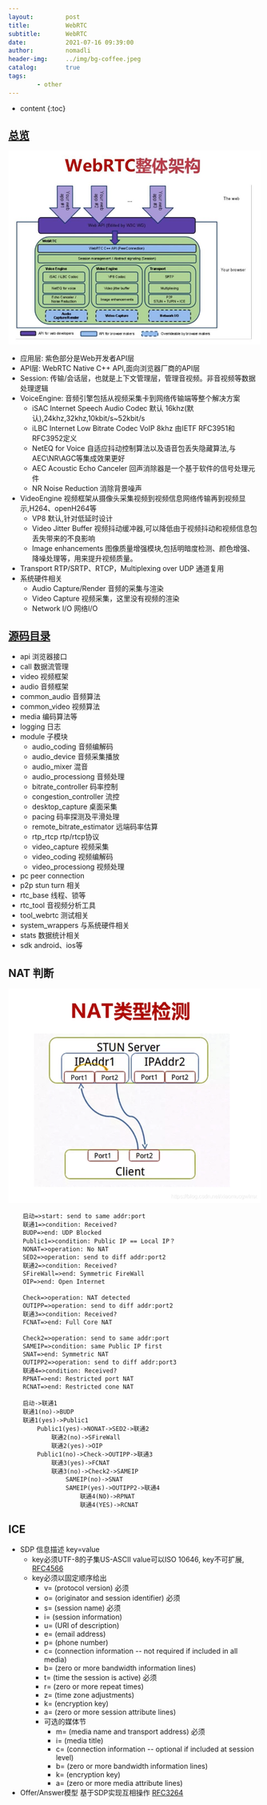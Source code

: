 ```yaml
---
layout:         post
title:          WebRTC
subtitle:       WebRTC
date:           2021-07-16 09:39:00
author:         nomadli
header-img:     ../img/bg-coffee.jpeg
catalog:        true
tags:
        - other
---
```


* content
{:toc}

## [总览](https://developer.mozilla.org/zh-CN/docs/Web/API/WebRTC_API)
![](../img/webrtc/01.png)
- 应用层: 紫色部分是Web开发者API层
- API层: WebRTC Native C++ API,面向浏览器厂商的API层
- Session: 传输/会话层，也就是上下文管理层，管理音视频。非音视频等数据处理逻辑
- VoiceEngine: 音频引擎包括从视频采集卡到网络传输端等整个解决方案
    - iSAC Internet Speech Audio Codec 默认 16khz(默认),24khz,32khz,10kbit/s~52kbit/s
    - iLBC Internet Low Bitrate Codec  VoIP 8khz 由IETF RFC3951和RFC3952定义
    - NetEQ for Voice 自适应抖动控制算法以及语音包丢失隐藏算法,与AEC\NR\AGC等集成效果更好
    - AEC Acoustic Echo Canceler 回声消除器是一个基于软件的信号处理元件
    - NR Noise Reduction 消除背景噪声
- VideoEngine 视频框架从摄像头采集视频到视频信息网络传输再到视频显示,H264、openH264等
    - VP8 默认,针对低延时设计
    - Video Jitter Buffer 视频抖动缓冲器,可以降低由于视频抖动和视频信息包丢失带来的不良影响
    - Image enhancements 图像质量增强模块,包括明暗度检测、颜色增强、降噪处理等，用来提升视频质量。
- Transport RTP/SRTP、RTCP，Multiplexing over UDP 通道复用
- 系统硬件相关
    - Audio Capture/Render 音频的采集与渲染
    - Video Capture 视频采集，这里没有视频的渲染
    - Network I/O 网络I/O

## [源码目录](https://gitlab.com/webrtcmirrors/webrtc.git)
- api                           浏览器接口
- call                          数据流管理
- video                         视频框架
- audio                         音频框架
- common_audio                  音频算法
- common_video                  视频算法
- media                         编码算法等
- logging                       日志
- module                        子模块
    - audio_coding              音频编解码
    - audio_device              音频采集播放
    - audio_mixer               混音
    - audio_processiong         音频处理
    - bitrate_controller        码率控制
    - congestion_controller     流控
    - desktop_capture           桌面采集
    - pacing                    码率探测及平滑处理
    - remote_bitrate_estimator  远端码率估算
    - rtp_rtcp                  rtp/rtcp协议
    - video_capture             视频采集
    - video_coding              视频编解码
    - video_processiong         视频处理
- pc                            peer connection
- p2p                           stun turn 相关
- rtc_base                      线程、锁等
- rtc_tool                      音视频分析工具
- tool_webrtc                   测试相关
- system_wrappers               与系统硬件相关
- stats                         数据统计相关
- sdk                           android、ios等

## NAT 判断
![](../img/webrtc/02.png)
```flow
    启动=>start: send to same addr:port
    联通1=>condition: Received?
    BUDP=>end: UDP Blocked
    Public1=>condition: Public IP == Local IP？
    NONAT=>operation: No NAT
    SED2=>operation: send to diff addr:port2
    联通2=>condition: Received?
    SFireWall=>end: Symmetric FireWall
    OIP=>end: Open Internet

    Check=>operation: NAT detected
    OUTIPP=>operation: send to diff addr:port2
    联通3=>condition: Received?
    FCNAT=>end: Full Core NAT

    Check2=>operation: send to same addr:port
    SAMEIP=>condition: same Public IP first
    SNAT=>end: Symmetric NAT
    OUTIPP2=>operation: send to diff addr:port3
    联通4=>condition: Received?
    RPNAT=>end: Restricted port NAT
    RCNAT=>end: Restricted cone NAT
    
    启动->联通1
    联通1(no)->BUDP
    联通1(yes)->Public1
        Public1(yes)->NONAT->SED2->联通2
            联通2(no)->SFireWall
            联通2(yes)->OIP
        Public1(no)->Check->OUTIPP->联通3
            联通3(yes)->FCNAT
            联通3(no)->Check2->SAMEIP
                SAMEIP(no)->SNAT
                SAMEIP(yes)->OUTIPP2->联通4
                    联通4(NO)->RPNAT
                    联通4(YES)->RCNAT
```

## ICE
- SDP 信息描述 key=value
    - key必须UTF-8的子集US-ASCII value可以ISO 10646, key不可扩展, [RFC4566](https://link.zhihu.com/?target=http%3A//www.rfc-editor.org/info/rfc4566)
    - key必须以固定顺序给出
        - v= (protocol version)                        必须
        - o= (originator and session identifier)       必须
        - s= (session name)                            必须
        - i= (session information)
        - u= (URI of description)
        - e= (email address)
        - p= (phone number)
        - c= (connection information -- not required if included in all media)
        - b= (zero or more bandwidth information lines)
        - t= (time the session is active)               必须
        - r= (zero or more repeat times)
        - z= (time zone adjustments)
        - k= (encryption key)
        - a= (zero or more session attribute lines)
        - 可选的媒体节
            - m= (media name and transport address)     必须
            - i= (media title)
            - c= (connection information -- optional if included at session level)
            - b= (zero or more bandwidth information lines)
            - k= (encryption key)
            - a= (zero or more media attribute lines)
- Offer/Answer模型 基于SDP实现互相操作 [RFC3264](https://link.zhihu.com/?target=http%3A//www.rfc-editor.org/info/rfc3264)